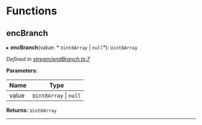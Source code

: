 

# Functions

<a id="encbranch"></a>

##  encBranch

▸ **encBranch**(value: * `Uint8Array` &#124; `null`*): `Uint8Array`

*Defined in [stream/endBranch.ts:7](https://github.com/polkadot-js/common/blob/caec22d/packages/trie-codec/src/stream/endBranch.ts#L7)*

**Parameters:**

| Name | Type |
| ------ | ------ |
| value |  `Uint8Array` &#124; `null`|

**Returns:** `Uint8Array`

___


